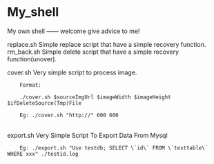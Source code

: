 My_shell
====

My own shell —— welcome give advice to me!

replace.sh	Simple replace script that have a simple recovery function.<br/>
rm_back.sh	Simple delete script that have a simple recovery function(unover).<br/>

cover.sh	Very simple script to process image.<br/>

		Format:

		./cover.sh $sourceImgUrl $imageWidth $imageHeight $ifDeleteSource(Tmp)File

		Eg: ./cover.sh "http://" 600 600
<br/>
export.sh	Very Simple Script To Export Data From Mysql<br/>

		Eg: ./export.sh "Use testdb; SELECT \`id\` FROM \`testtable\` WHERE xxx" ./testid.log
